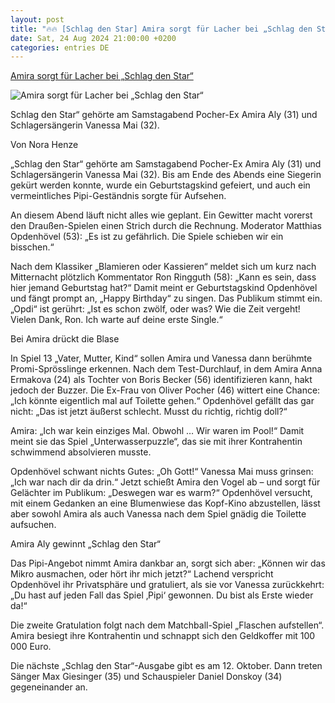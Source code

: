 ```yaml
---
layout: post
title: "🔥🔥 [Schlag den Star] Amira sorgt für Lacher bei „Schlag den Star“"
date: Sat, 24 Aug 2024 21:00:00 +0200
categories: entries DE
---
```

[Amira sorgt für Lacher bei „Schlag den Star“](https://www.bz-berlin.de/unterhaltung/amira-schlag-den-star-vanessa-mai)

![Amira sorgt für Lacher bei „Schlag den Star“](https://image.bz-berlin.de/data/uploads/2024/08/newsaktuell_de_20240822_55359250-1-1.jpg)

Schlag den Star“ gehörte am Samstagabend Pocher-Ex Amira Aly (31) und Schlagersängerin Vanessa Mai (32).

Von Nora Henze

„Schlag den Star“ gehörte am Samstagabend Pocher-Ex Amira Aly (31) und Schlagersängerin Vanessa Mai (32). Bis am Ende des Abends eine Siegerin gekürt werden konnte, wurde ein Geburtstagskind gefeiert, und auch ein vermeintliches Pipi-Geständnis sorgte für Aufsehen.

An diesem Abend läuft nicht alles wie geplant. Ein Gewitter macht vorerst den Draußen-Spielen einen Strich durch die Rechnung. Moderator Matthias Opdenhövel (53): „Es ist zu gefährlich. Die Spiele schieben wir ein bisschen.“

Nach dem Klassiker „Blamieren oder Kassieren“ meldet sich um kurz nach Mitternacht plötzlich Kommentator Ron Ringguth (58): „Kann es sein, dass hier jemand Geburtstag hat?“ Damit meint er Geburtstagskind Opdenhövel und fängt prompt an, „Happy Birthday“ zu singen. Das Publikum stimmt ein. „Opdi“ ist gerührt: „Ist es schon zwölf, oder was? Wie die Zeit vergeht! Vielen Dank, Ron. Ich warte auf deine erste Single.“

Bei Amira drückt die Blase

In Spiel 13 „Vater, Mutter, Kind“ sollen Amira und Vanessa dann berühmte Promi-Sprösslinge erkennen. Nach dem Test-Durchlauf, in dem Amira Anna Ermakova (24) als Tochter von Boris Becker (56) identifizieren kann, hakt jedoch der Buzzer. Die Ex-Frau von Oliver Pocher (46) wittert eine Chance: „Ich könnte eigentlich mal auf Toilette gehen.“ Opdenhövel gefällt das gar nicht: „Das ist jetzt äußerst schlecht. Musst du richtig, richtig doll?“

Amira: „Ich war kein einziges Mal. Obwohl … Wir waren im Pool!“ Damit meint sie das Spiel „Unterwasserpuzzle“, das sie mit ihrer Kontrahentin schwimmend absolvieren musste.

Opdenhövel schwant nichts Gutes: „Oh Gott!“ Vanessa Mai muss grinsen: „Ich war nach dir da drin.“ Jetzt schießt Amira den Vogel ab – und sorgt für Gelächter im Publikum: „Deswegen war es warm?“ Opdenhövel versucht, mit einem Gedanken an eine Blumenwiese das Kopf-Kino abzustellen, lässt aber sowohl Amira als auch Vanessa nach dem Spiel gnädig die Toilette aufsuchen.

Amira Aly gewinnt „Schlag den Star“

Das Pipi-Angebot nimmt Amira dankbar an, sorgt sich aber: „Können wir das Mikro ausmachen, oder hört ihr mich jetzt?“ Lachend verspricht Opdenhövel ihr Privatsphäre und gratuliert, als sie vor Vanessa zurückkehrt: „Du hast auf jeden Fall das Spiel ‚Pipi‘ gewonnen. Du bist als Erste wieder da!“

Die zweite Gratulation folgt nach dem Matchball-Spiel „Flaschen aufstellen“. Amira besiegt ihre Kontrahentin und schnappt sich den Geldkoffer mit 100 000 Euro.

Die nächste „Schlag den Star“-Ausgabe gibt es am 12. Oktober. Dann treten Sänger Max Giesinger (35) und Schauspieler Daniel Donskoy (34) gegeneinander an.

